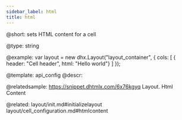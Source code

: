 ```yaml
---
sidebar_label: html
title: html
---          
```


@short: 
sets HTML content for a cell




@type: string

@example: 
var layout = new dhx.Layout("layout_container", {
    cols: [
      { header: "Cell header", html: "Hello world"}
    ]
});


@template:	api_config
@descr: 

@relatedsample: https://snippet.dhtmlx.com/6x76kgyq	Layout. Html Content

@related: layout/init.md#initializelayout
layout/cell_configuration.md#htmlcontent